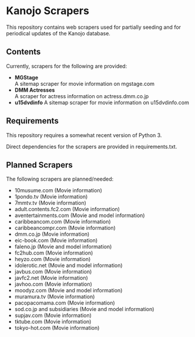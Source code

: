 # Kanojo Scrapers

This repository contains web scrapers used for partially seeding and for periodical updates of the Kanojo database.

## Contents

Currently, scrapers for the following are provided:

* **MGStage**  
  A sitemap scraper for movie information on mgstage.com
* **DMM Actresses**  
  A scraper for actress information on actress.dmm.co.jp
* **u15dvdinfo**
  A sitemap scraper for movie information on u15dvdinfo.com

## Requirements

This repository requires a somewhat recent version of Python 3.

Direct dependencies for the scrapers are provided in requirements.txt.

## Planned Scrapers

The following scrapers are planned/needed:

* 10musume.com (Movie information)
* 1pondo.tv (Movie information)
* 7mmtv.tv (Movie information)
* adult.contents.fc2.com (Movie information)
* aventertainments.com (Movie and model information)
* caribbeancom.com (Movie information)
* caribbeancompr.com (Movie information)
* dmm.co.jp (Movie information)
* eic-book.com (Movie information)
* faleno.jp (Movie and model information)
* fc2hub.com (Movie information)
* heyzo.com (Movie information)
* idolerotic.net (Movie and model information)
* javbus.com (Movie information)
* javfc2.net (Movie information)
* javhoo.com (Movie information)
* moodyz.com (Movie and model information)
* muramura.tv (Movie information)
* pacopacomama.com (Movie information)
* sod.co.jp and subsidiaries (Movie and model information)
* supjav.com (Movie information)
* tktube.com (Movie information)
* tokyo-hot.com (Movie information)
